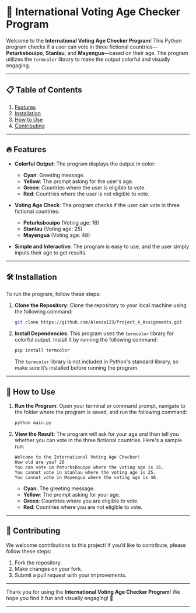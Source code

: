 # 📝 International Voting Age Checker Program

Welcome to the **International Voting Age Checker Program**! This Python program checks if a user can vote in three fictional countries—**Peturksbouipo**, **Stanlau**, and **Mayengua**—based on their age. The program utilizes the `termcolor` library to make the output colorful and visually engaging.

---

## 📋 Table of Contents

1. [Features](#features)
2. [Installation](#installation)
3. [How to Use](#how-to-use)
4. [Contributing](#contributing)

---

## 🔥 Features

- **Colorful Output**: The program displays the output in color:
  - **Cyan**: Greeting message.
  - **Yellow**: The prompt asking for the user's age.
  - **Green**: Countries where the user is eligible to vote.
  - **Red**: Countries where the user is not eligible to vote.
  
- **Voting Age Check**: The program checks if the user can vote in three fictional countries:
  - **Peturksbouipo** (Voting age: 16)
  - **Stanlau** (Voting age: 25)
  - **Mayengua** (Voting age: 48)

- **Simple and Interactive**: The program is easy to use, and the user simply inputs their age to get results.

---

## 🛠️ Installation

To run the program, follow these steps:

1. **Clone the Repository**:
    Clone the repository to your local machine using the following command:

    ```bash
    git clone https://github.com/Aleeza123/Project_4_Assignments.git
    ```

2. **Install Dependencies**:
    This program uses the `termcolor` library for colorful output. Install it by running the following command:

    ```bash
    pip install termcolor
    ```

    The `termcolor` library is not included in Python's standard library, so make sure it’s installed before running the program.

---

## 🚀 How to Use

1. **Run the Program**:
    Open your terminal or command prompt, navigate to the folder where the program is saved, and run the following command:

    ```bash
    python main.py
    ```

2. **View the Result**:
    The program will ask for your age and then tell you whether you can vote in the three fictional countries. Here's a sample run:

    ```plaintext
    Welcome to the International Voting Age Checker!
    How old are you? 20
    You can vote in Peturksbouipo where the voting age is 16.
    You cannot vote in Stanlau where the voting age is 25.
    You cannot vote in Mayengua where the voting age is 48.
    ```

    - **Cyan**: The greeting message.
    - **Yellow**: The prompt asking for your age.
    - **Green**: Countries where you are eligible to vote.
    - **Red**: Countries where you are not eligible to vote.

---

## 🤝 Contributing

We welcome contributions to this project! If you’d like to contribute, please follow these steps:

1. Fork the repository.
2. Make changes on your fork.
3. Submit a pull request with your improvements.

---

Thank you for using the **International Voting Age Checker Program**! We hope you find it fun and visually engaging! 🎉

---

